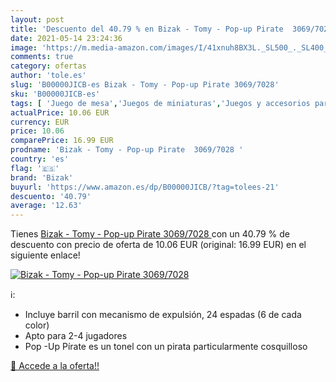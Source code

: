 ```yaml
---
layout: post
title: 'Descuento del 40.79 % en Bizak - Tomy - Pop-up Pirate  3069/7028 '
date: 2021-05-14 23:24:36
image: 'https://m.media-amazon.com/images/I/41xnuh8BX3L._SL500_._SL400_.jpg'
comments: true
category: ofertas
author: 'tole.es'
slug: 'B00000JICB-es Bizak - Tomy - Pop-up Pirate 3069/7028'
sku: 'B00000JICB-es'
tags: [ 'Juego de mesa','Juegos de miniaturas','Juegos y accesorios para juegos','Juguetes','Juguetes y juegos','bizak','tomy', ]
actualPrice: 10.06 EUR
currency: EUR
price: 10.06
comparePrice: 16.99 EUR
prodname: 'Bizak - Tomy - Pop-up Pirate  3069/7028 '
country: 'es'
flag: '🇪🇸'
brand: 'Bizak'
buyurl: 'https://www.amazon.es/dp/B00000JICB/?tag=tolees-21'
descuento: '40.79'
average: '12.63'
---
```


Tienes [Bizak - Tomy - Pop-up Pirate  3069/7028 ](https://www.amazon.es/dp/B00000JICB/?tag=tolees-21) con un 40.79 % de descuento con precio de oferta de 10.06 EUR (original: 16.99 EUR) en el siguiente enlace!

[![Bizak - Tomy - Pop-up Pirate  3069/7028 ](https://m.media-amazon.com/images/I/41xnuh8BX3L._SL500_._SL400_.jpg)](https://www.amazon.es/dp/B00000JICB/?tag=tolees-21)

ℹ️:

- Incluye barril con mecanismo de expulsión, 24 espadas (6 de cada color)
- Apto para 2-4 jugadores
- Pop -Up Pírate es un tonel con un pirata particularmente cosquilloso

[🛒 Accede a la oferta!!](https://www.amazon.es/dp/B00000JICB/?tag=tolees-21)
